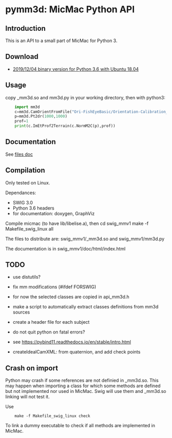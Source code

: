 pymm3d: MicMac Python API
=========================

Introduction
------------

This is an API to a small part of MicMac for Python 3.

Download
--------

  * [2019/12/04 binary version for Python 3.6 with Ubuntu 18.04](../../bin/swig_mmv1-20191204.tar.bz2)


Usage
-----

copy _mm3d.so and mm3d.py in your working directory, then with python3:

```python
    import mm3d
    c=mm3d.CamOrientFromFile("Ori-FishEyeBasic/Orientation-Calibration_geo_14_001_01_015000.thm.dng_G.tif.xml")
    p=mm3d.Pt2dr(1000,1000)
    prof=1
    print(c.ImEtProf2Terrain(c.NormM2C(p),prof))
```

Documentation
-------------
See [files doc](files.html)

Compilation
-----------
Only tested on Linux.

Dependances:
 - SWIG 3.0
 - Python 3.6 headers
 - for documentation: doxygen, GraphViz

Compile micmac (to have lib/libelise.a), then
cd swig_mmv1
make -f Makefile_swig_linux all

The files to distribute are: swig_mmv1/_mm3d.so and swig_mmv1/mm3d.py

The documentation is in swig_mmv1/doc/html/index.html

TODO
----
 * use distutils?
 * fix mm modifications (#ifdef FORSWIG) 
 * for now the selected classes are copied in api_mm3d.h
 * make a script to automatically extract classes definitions from mm3d sources
 * create a header file for each subject
 * do not quit python on fatal errors?
 * see https://pybind11.readthedocs.io/en/stable/intro.html

 * createIdealCamXML: from quaternion, and add check points

Crash on import
---------------
 Python may crash if some references are not definied in _mm3d.so.
 This may happen when importing a class for which some methods are defined but not implemented nor used in MicMac.
 Swig will use them and _mm3d.so linking will not test it.
 
 Use
```
    make -f Makefile_swig_linux check
```
 To link a dummy executable to check if all methods are implemented in MicMac.

